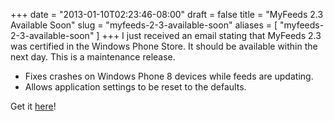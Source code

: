 +++
date = "2013-01-10T02:23:46-08:00"
draft = false
title = "MyFeeds 2.3 Available Soon"
slug = "myfeeds-2-3-available-soon"
aliases = [
	"myfeeds-2-3-available-soon"
]
+++
I just received an email stating that MyFeeds 2.3 was certified in the Windows Phone Store. It should be available within the next day. This is a maintenance release.
<ul>
	<li>Fixes crashes on Windows Phone 8 devices while feeds are updating.</li>
	<li>Allows application settings to be reset to the defaults.</li>
</ul>
Get it <a title="MyFeeds for WIndows Phone" href="http://bit.ly/MyFeedsWP" target="_blank">here</a>!